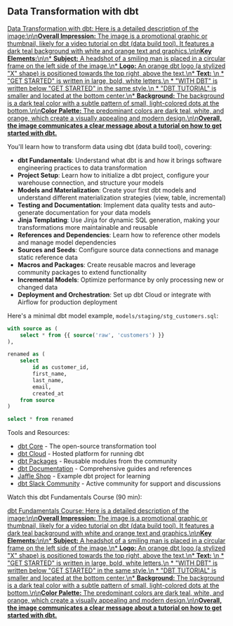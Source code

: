 ## Data Transformation with dbt

[Data Transformation with dbt: Here is a detailed description of the image:\n\n**Overall Impression:** The image is a promotional graphic or thumbnail, likely for a video tutorial on dbt (data build tool). It features a dark teal background with white and orange text and graphics.\n\n**Key Elements:**\n\n* **Subject:** A headshot of a smiling man is placed in a circular frame on the left side of the image.\n* **Logo:** An orange dbt logo (a stylized "X" shape) is positioned towards the top right, above the text.\n* **Text:** \n * "GET STARTED" is written in large, bold, white letters.\n * "WITH DBT" is written below "GET STARTED" in the same style.\n * "DBT TUTORIAL" is smaller and located at the bottom center.\n* **Background:** The background is a dark teal color with a subtle pattern of small, light-colored dots at the bottom.\n\n**Color Palette:** The predominant colors are dark teal, white, and orange, which create a visually appealing and modern design.\n\n**Overall, the image communicates a clear message about a tutorial on how to get started with dbt.**](https://youtu.be_5rNquRnNb4E)

You'll learn how to transform data using dbt (data build tool), covering:

- **dbt Fundamentals**: Understand what dbt is and how it brings software engineering practices to data transformation
- **Project Setup**: Learn how to initialize a dbt project, configure your warehouse connection, and structure your models
- **Models and Materialization**: Create your first dbt models and understand different materialization strategies (view, table, incremental)
- **Testing and Documentation**: Implement data quality tests and auto-generate documentation for your data models
- **Jinja Templating**: Use Jinja for dynamic SQL generation, making your transformations more maintainable and reusable
- **References and Dependencies**: Learn how to reference other models and manage model dependencies
- **Sources and Seeds**: Configure source data connections and manage static reference data
- **Macros and Packages**: Create reusable macros and leverage community packages to extend functionality
- **Incremental Models**: Optimize performance by only processing new or changed data
- **Deployment and Orchestration**: Set up dbt Cloud or integrate with Airflow for production deployment

Here's a minimal dbt model example, `models/staging/stg_customers.sql`:

```sql
with source as (
    select * from {{ source('raw', 'customers') }}
),

renamed as (
    select
        id as customer_id,
        first_name,
        last_name,
        email,
        created_at
    from source
)

select * from renamed
```

Tools and Resources:

- [dbt Core](https://github.com/dbt-labs/dbt-core) - The open-source transformation tool
- [dbt Cloud](https://www.getdbt.com/product/dbt-cloud) - Hosted platform for running dbt
- [dbt Packages](https://hub.getdbt.com/) - Reusable modules from the community
- [dbt Documentation](https://docs.getdbt.com/) - Comprehensive guides and references
- [Jaffle Shop](https://github.com/dbt-labs/jaffle_shop) - Example dbt project for learning
- [dbt Slack Community](https://www.getdbt.com/community/) - Active community for support and discussions

Watch this dbt Fundamentals Course (90 min):

[dbt Fundamentals Course: Here is a detailed description of the image:\n\n**Overall Impression:** The image is a promotional graphic or thumbnail, likely for a video tutorial on dbt (data build tool). It features a dark teal background with white and orange text and graphics.\n\n**Key Elements:**\n\n* **Subject:** A headshot of a smiling man is placed in a circular frame on the left side of the image.\n* **Logo:** An orange dbt logo (a stylized "X" shape) is positioned towards the top right, above the text.\n* **Text:** \n * "GET STARTED" is written in large, bold, white letters.\n * "WITH DBT" is written below "GET STARTED" in the same style.\n * "DBT TUTORIAL" is smaller and located at the bottom center.\n* **Background:** The background is a dark teal color with a subtle pattern of small, light-colored dots at the bottom.\n\n**Color Palette:** The predominant colors are dark teal, white, and orange, which create a visually appealing and modern design.\n\n**Overall, the image communicates a clear message about a tutorial on how to get started with dbt.**](https://youtu.be_5rNquRnNb4E)

